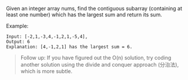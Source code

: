 Given an integer array nums, find the contiguous subarray
(containing at least one number) which has the largest sum and return its sum.

Example:
```
Input: [-2,1,-3,4,-1,2,1,-5,4],
Output: 6
Explanation: [4,-1,2,1] has the largest sum = 6.
```
> Follow up:
> If you have figured out the O(n) solution,
> try coding another solution using the divide and conquer approach (分治法), which is more subtle.
